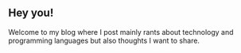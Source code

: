 ## Hey you!

Welcome to my blog where I post mainly rants about technology and
programming languages but also thoughts I want to share.
